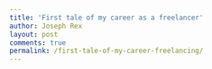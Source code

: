 ```yaml
---
title: 'First tale of my career as a freelancer'
author: Joseph Rex
layout: post
comments: true
permalink: /first-tale-of-my-career-freelancing/
---
```

